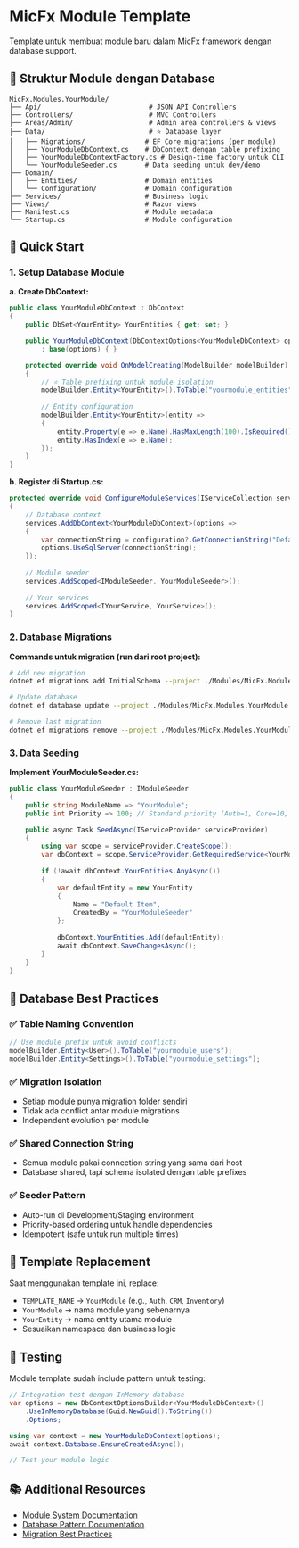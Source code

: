 # MicFx Module Template

Template untuk membuat module baru dalam MicFx framework dengan database support.

## 📁 Struktur Module dengan Database

```
MicFx.Modules.YourModule/
├── Api/                           # JSON API Controllers
├── Controllers/                   # MVC Controllers  
├── Areas/Admin/                   # Admin area controllers & views
├── Data/                          # ⭐ Database layer
│   ├── Migrations/               # EF Core migrations (per module)
│   ├── YourModuleDbContext.cs    # DbContext dengan table prefixing
│   ├── YourModuleDbContextFactory.cs # Design-time factory untuk CLI
│   └── YourModuleSeeder.cs       # Data seeding untuk dev/demo
├── Domain/
│   ├── Entities/                 # Domain entities
│   └── Configuration/            # Domain configuration
├── Services/                     # Business logic
├── Views/                        # Razor views
├── Manifest.cs                   # Module metadata
└── Startup.cs                    # Module configuration
```

## 🚀 Quick Start

### 1. Setup Database Module

**a. Create DbContext:**
```csharp
public class YourModuleDbContext : DbContext
{
    public DbSet<YourEntity> YourEntities { get; set; }

    public YourModuleDbContext(DbContextOptions<YourModuleDbContext> options)
        : base(options) { }

    protected override void OnModelCreating(ModelBuilder modelBuilder)
    {
        // ⭐ Table prefixing untuk module isolation
        modelBuilder.Entity<YourEntity>().ToTable("yourmodule_entities");
        
        // Entity configuration
        modelBuilder.Entity<YourEntity>(entity =>
        {
            entity.Property(e => e.Name).HasMaxLength(100).IsRequired();
            entity.HasIndex(e => e.Name);
        });
    }
}
```

**b. Register di Startup.cs:**
```csharp
protected override void ConfigureModuleServices(IServiceCollection services)
{
    // Database context
    services.AddDbContext<YourModuleDbContext>(options =>
    {
        var connectionString = configuration?.GetConnectionString("DefaultConnection");
        options.UseSqlServer(connectionString);
    });
    
    // Module seeder
    services.AddScoped<IModuleSeeder, YourModuleSeeder>();
    
    // Your services
    services.AddScoped<IYourService, YourService>();
}
```

### 2. Database Migrations

**Commands untuk migration (run dari root project):**
```bash
# Add new migration
dotnet ef migrations add InitialSchema --project ./Modules/MicFx.Modules.YourModule

# Update database
dotnet ef database update --project ./Modules/MicFx.Modules.YourModule

# Remove last migration
dotnet ef migrations remove --project ./Modules/MicFx.Modules.YourModule
```

### 3. Data Seeding

**Implement YourModuleSeeder.cs:**
```csharp
public class YourModuleSeeder : IModuleSeeder
{
    public string ModuleName => "YourModule";
    public int Priority => 100; // Standard priority (Auth=1, Core=10, Business=100)

    public async Task SeedAsync(IServiceProvider serviceProvider)
    {
        using var scope = serviceProvider.CreateScope();
        var dbContext = scope.ServiceProvider.GetRequiredService<YourModuleDbContext>();
        
        if (!await dbContext.YourEntities.AnyAsync())
        {
            var defaultEntity = new YourEntity 
            { 
                Name = "Default Item",
                CreatedBy = "YourModuleSeeder"
            };
            
            dbContext.YourEntities.Add(defaultEntity);
            await dbContext.SaveChangesAsync();
        }
    }
}
```

## 🎯 Database Best Practices

### ✅ Table Naming Convention
```csharp
// Use module prefix untuk avoid conflicts
modelBuilder.Entity<User>().ToTable("yourmodule_users");
modelBuilder.Entity<Settings>().ToTable("yourmodule_settings");
```

### ✅ Migration Isolation
- Setiap module punya migration folder sendiri
- Tidak ada conflict antar module migrations  
- Independent evolution per module

### ✅ Shared Connection String
- Semua module pakai connection string yang sama dari host
- Database shared, tapi schema isolated dengan table prefixes

### ✅ Seeder Pattern
- Auto-run di Development/Staging environment
- Priority-based ordering untuk handle dependencies
- Idempotent (safe untuk run multiple times)

## 🔧 Template Replacement

Saat menggunakan template ini, replace:

- `TEMPLATE_NAME` → `YourModule` (e.g., `Auth`, `CRM`, `Inventory`)
- `YourModule` → nama module yang sebenarnya
- `YourEntity` → nama entity utama module
- Sesuaikan namespace dan business logic

## 🧪 Testing

Module template sudah include pattern untuk testing:

```csharp
// Integration test dengan InMemory database
var options = new DbContextOptionsBuilder<YourModuleDbContext>()
    .UseInMemoryDatabase(Guid.NewGuid().ToString())
    .Options;

using var context = new YourModuleDbContext(options);
await context.Database.EnsureCreatedAsync();

// Test your module logic
```

## 📚 Additional Resources

- [Module System Documentation](../docs/MODULE_SYSTEM.md)
- [Database Pattern Documentation](../docs/DATABASE_PATTERNS.md)
- [Migration Best Practices](../docs/MIGRATION_GUIDE.md) 
